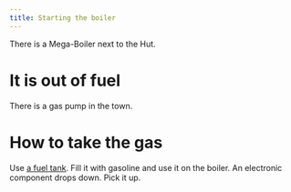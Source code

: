 ```yaml
---
title: Starting the boiler
---
```


There is a Mega-Boiler next to the Hut.

# It is out of fuel
There is a gas pump in the town.

# How to take the gas
Use [a fuel tank](084-fueltank.md). Fill it with gasoline and use it on the boiler.
An electronic component drops down. Pick it up.
